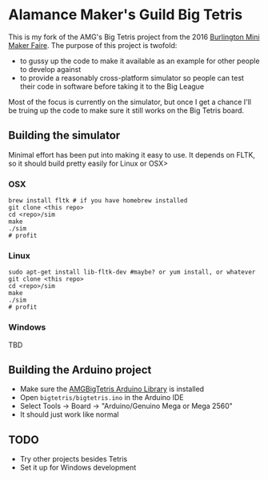# Alamance Maker's Guild Big Tetris

This is my fork of the AMG's Big Tetris project from the 2016 [Burlington Mini Maker Faire](https://burlingtonminimakerfaire.com/).
The purpose of this project is twofold:

- to gussy up the code to make it available as an example for other people to develop against
- to provide a reasonably cross-platform simulator so people can test their code in software before taking it to the Big League

Most of the focus is currently on the simulator, but once I get a chance I'll be truing up
the code to make sure it still works on the Big Tetris board.

## Building the simulator

Minimal effort has been put into making it easy to use. It depends on FLTK, so it should build pretty easily for
Linux or OSX>

### OSX

```
brew install fltk # if you have homebrew installed
git clone <this repo>
cd <repo>/sim
make
./sim
# profit
```

### Linux

```
sudo apt-get install lib-fltk-dev #maybe? or yum install, or whatever
git clone <this repo>
cd <repo>/sim
make
./sim
# profit
```

### Windows

TBD

## Building the Arduino project

- Make sure the [AMGBigTetris Arduino Library](https://github.com/jjthrash/AMGBigTetris) is installed
- Open `bigtetris/bigtetris.ino` in the Arduino IDE
- Select Tools -> Board -> "Arduino/Genuino Mega or Mega 2560"
- It should just work like normal

## TODO

- Try other projects besides Tetris
- Set it up for Windows development

